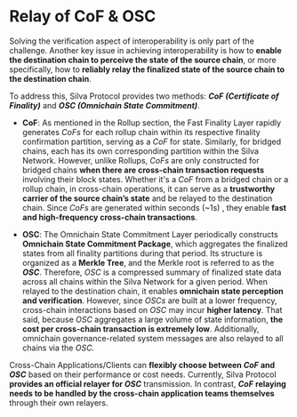 # Relay of CoF & OSC

Solving the verification aspect of interoperability is only part of the challenge. Another key issue in achieving interoperability is how to **enable the destination chain to perceive the state of the source chain**, or more specifically, how to **reliably relay the finalized state of the source chain to the destination chain**.

To address this, Silva Protocol provides two methods: ***CoF (Certificate of Finality)*** and ***OSC (Omnichain State Commitment)***.

* **CoF**: As mentioned in the Rollup section, the Fast Finality Layer rapidly generates *CoFs* for each rollup chain within its respective finality confirmation partition, serving as a *CoF* for state. Similarly, for bridged chains, each has its own corresponding partition within the Silva Network. However, unlike Rollups, *CoFs* are only constructed for bridged chains **when there are cross-chain transaction requests** involving their block states. Whether it's a *CoF* from a bridged chain or a rollup chain, in cross-chain operations, it can serve as a **trustworthy carrier of the source chain’s state** and be relayed to the destination chain. Since *CoFs* are generated within seconds (\~1s) , they enable **fast and high-frequency cross-chain transactions**.

* **OSC**: The Omnichain State Commitment Layer periodically constructs **Omnichain State Commitment Package**, which aggregates the finalized states from all finality partitions during that period. Its structure is organized as a **Merkle Tree**, and the Merkle root is referred to as the ***OSC***. Therefore, *OSC* is a compressed summary of finalized state data across all chains within the Silva Network for a given period. When relayed to the destination chain, it enables **omnichain state perception and verification**. However, since *OSCs* are built at a lower frequency, cross-chain interactions based on *OSC* may incur **higher latency**. That said, because *OSC* aggregates a large volume of state information, **the cost per cross-chain transaction is extremely low**. Additionally, omnichain governance-related system messages are also relayed to all chains via the *OSC.*

Cross-Chain Applications/Clients can **flexibly choose between *CoF* and *OSC*** based on their performance or cost needs. Currently, Silva Protocol **provides an official relayer for *OSC*** transmission. In contrast, ***CoF*** **relaying needs to be handled by the cross-chain application teams themselves** through their own relayers.